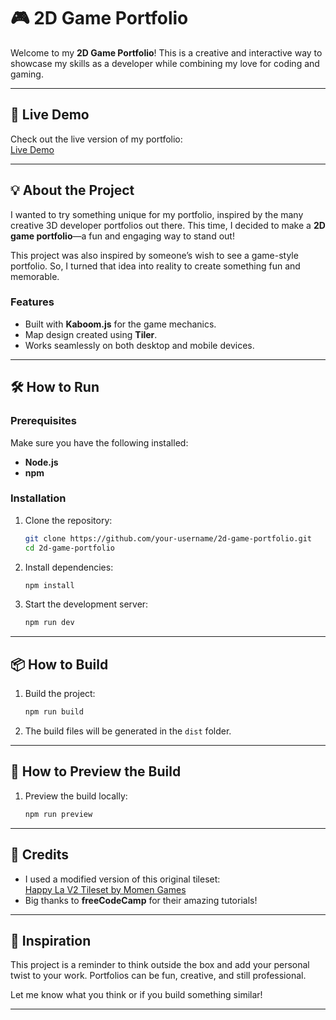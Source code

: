 
# 🎮 2D Game Portfolio  

Welcome to my **2D Game Portfolio**! This is a creative and interactive way to showcase my skills as a developer while combining my love for coding and gaming.  

---

## 🚀 Live Demo  
Check out the live version of my portfolio:  
[Live Demo](https://2-d-portfolio-zeta.vercel.app/)  

---



## 💡 About the Project  
I wanted to try something unique for my portfolio, inspired by the many creative 3D developer portfolios out there. This time, I decided to make a **2D game portfolio**—a fun and engaging way to stand out!  

This project was also inspired by someone’s wish to see a game-style portfolio. So, I turned that idea into reality to create something fun and memorable.  

### Features  
- Built with **Kaboom.js** for the game mechanics.  
- Map design created using **Tiler**.  
- Works seamlessly on both desktop and mobile devices.  

---

## 🛠️ How to Run  

### Prerequisites  
Make sure you have the following installed:  
- **Node.js**  
- **npm**  

### Installation  
1. Clone the repository:  
   ```bash
   git clone https://github.com/your-username/2d-game-portfolio.git
   cd 2d-game-portfolio
   ```  
2. Install dependencies:  
   ```bash
   npm install
   ```  
3. Start the development server:  
   ```bash
   npm run dev
   ```  

---

## 📦 How to Build  
1. Build the project:  
   ```bash
   npm run build
   ```  
2. The build files will be generated in the `dist` folder.  

---

## 👀 How to Preview the Build  
1. Preview the build locally:  
   ```bash
   npm run preview
   ```  

---

## 🎨 Credits  
- I used a modified version of this original tileset:  
  [Happy La V2 Tileset by Momen Games](https://momen-games.itch.io/happy-la-v2-ts)  
- Big thanks to **freeCodeCamp** for their amazing tutorials!  

---

## 🌟 Inspiration  
This project is a reminder to think outside the box and add your personal twist to your work. Portfolios can be fun, creative, and still professional.  

Let me know what you think or if you build something similar!  

---
